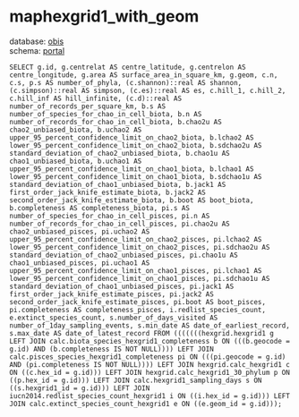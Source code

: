 # maphexgrid1_with_geom
database: [obis](../)  
schema: [portal](portal)  

    SELECT g.id, g.centrelat AS centre_latitude, g.centrelon AS centre_longitude, g.area AS surface_area_in_square_km, g.geom, c.n, c.s, p.s AS number_of_phyla, (c.shannon)::real AS shannon, (c.simpson)::real AS simpson, (c.es)::real AS es, c.hill_1, c.hill_2, c.hill_inf AS hill_infinite, (c.d)::real AS number_of_records_per_square_km, b.s AS number_of_species_for_chao_in_cell_biota, b.n AS number_of_records_for_chao_in_cell_biota, b.chao2u AS chao2_unbiased_biota, b.uchao2 AS upper_95_percent_confidence_limit_on_chao2_biota, b.lchao2 AS lower_95_percent_confidence_limit_on_chao2_biota, b.sdchao2u AS standard_deviation_of_chao2_unbiased_biota, b.chao1u AS chao1_unbiased_biota, b.uchao1 AS upper_95_percent_confidence_limit_on_chao1_biota, b.lchao1 AS lower_95_percent_confidence_limit_on_chao1_biota, b.sdchao1u AS standard_deviation_of_chao1_unbiased_biota, b.jack1 AS first_order_jack_knife_estimate_biota, b.jack2 AS second_order_jack_knife_estimate_biota, b.boot AS boot_biota, b.completeness AS completeness_biota, pi.s AS number_of_species_for_chao_in_cell_pisces, pi.n AS number_of_records_for_chao_in_cell_pisces, pi.chao2u AS chao2_unbiased_pisces, pi.uchao2 AS upper_95_percent_confidence_limit_on_chao2_pisces, pi.lchao2 AS lower_95_percent_confidence_limit_on_chao2_pisces, pi.sdchao2u AS standard_deviation_of_chao2_unbiased_pisces, pi.chao1u AS chao1_unbiased_pisces, pi.uchao1 AS upper_95_percent_confidence_limit_on_chao1_pisces, pi.lchao1 AS lower_95_percent_confidence_limit_on_chao1_pisces, pi.sdchao1u AS standard_deviation_of_chao1_unbiased_pisces, pi.jack1 AS first_order_jack_knife_estimate_pisces, pi.jack2 AS second_order_jack_knife_estimate_pisces, pi.boot AS boot_pisces, pi.completeness AS completeness_pisces, i.redlist_species_count, e.extinct_species_count, s.number_of_days_visited AS number_of_1day_sampling_events, s.min_date AS date_of_earliest_record, s.max_date AS date_of_latest_record FROM (((((((hexgrid.hexgrid1 g LEFT JOIN calc.biota_species_hexgrid1_completeness b ON (((b.geocode = g.id) AND (b.completeness IS NOT NULL)))) LEFT JOIN calc.pisces_species_hexgrid1_completeness pi ON (((pi.geocode = g.id) AND (pi.completeness IS NOT NULL)))) LEFT JOIN hexgrid.calc_hexgrid1 c ON ((c.hex_id = g.id))) LEFT JOIN hexgrid.calc_hexgrid1_30_phylum p ON ((p.hex_id = g.id))) LEFT JOIN calc.hexgrid1_sampling_days s ON ((s.hexgrid1_id = g.id))) LEFT JOIN iucn2014.redlist_species_count_hexgrid1 i ON ((i.hex_id = g.id))) LEFT JOIN calc.extinct_species_count_hexgrid1 e ON ((e.geom_id = g.id)));